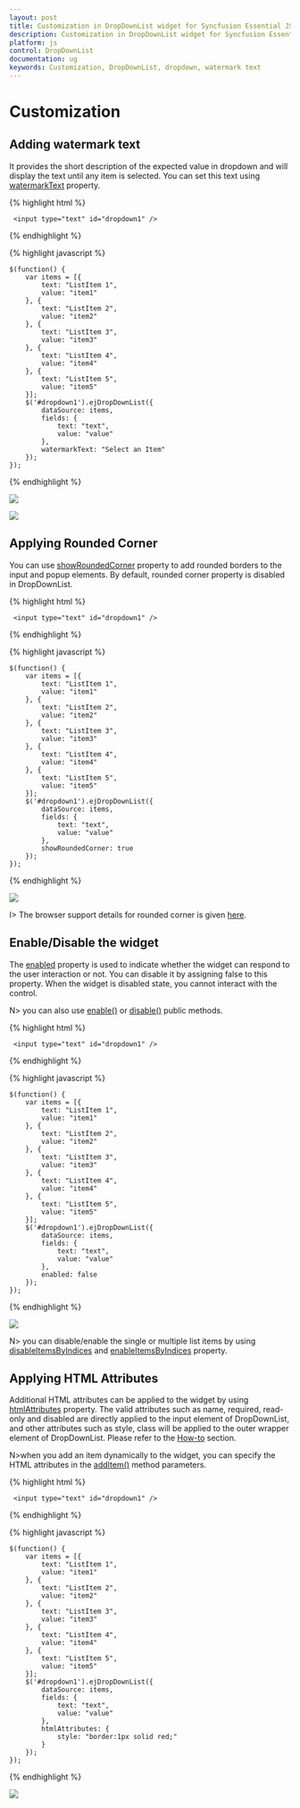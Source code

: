 ```yaml
---
layout: post
title: Customization in DropDownList widget for Syncfusion Essential JS
description: Customization in DropDownList widget for Syncfusion Essential JS
platform: js
control: DropDownList
documentation: ug
keywords: Customization, DropDownList, dropdown, watermark text
---
```


# Customization

## Adding watermark text

It provides the short description of the expected value in dropdown and will display the text until any item is selected. You can set this text using [watermarkText](http://help.syncfusion.com/js/api/ejdropdownlist#members:watermarktext) property.

{% highlight html %}

     <input type="text" id="dropdown1" />
     
{% endhighlight %}

{% highlight javascript %}
	
    $(function() {
        var items = [{
            text: "ListItem 1",
            value: "item1"
        }, {
            text: "ListItem 2",
            value: "item2"
        }, {
            text: "ListItem 3",
            value: "item3"
        }, {
            text: "ListItem 4",
            value: "item4"
        }, {
            text: "ListItem 5",
            value: "item5"
        }];
        $('#dropdown1').ejDropDownList({
            dataSource: items,
            fields: {
                text: "text",
                value: "value"
            },
            watermarkText: "Select an Item"
        });
    });

{% endhighlight %}

![](Customization_images/Customization_img1.jpeg)

![](Customization_images/Customization_img2.jpeg)

## Applying Rounded Corner

You can use [showRoundedCorner](http://help.syncfusion.com/js/api/ejdropdownlist#members:showroundedcorner) property to add rounded borders to the input and popup elements. By default, rounded corner property is disabled in DropDownList.

{% highlight html %}

     <input type="text" id="dropdown1" />
     
{% endhighlight %}

{% highlight javascript %}
  
    $(function() {
        var items = [{
            text: "ListItem 1",
            value: "item1"
        }, {
            text: "ListItem 2",
            value: "item2"
        }, {
            text: "ListItem 3",
            value: "item3"
        }, {
            text: "ListItem 4",
            value: "item4"
        }, {
            text: "ListItem 5",
            value: "item5"
        }];
        $('#dropdown1').ejDropDownList({
            dataSource: items,
            fields: {
                text: "text",
                value: "value"
            },
            showRoundedCorner: true
        });
    });

{% endhighlight %}

![](Customization_images/Customization_img3.jpeg)

I> The browser support details for rounded corner is given [here](http://www.w3schools.com/cssref/css3_pr_border-radius.asp).

## Enable/Disable the widget

The [enabled](http://help.syncfusion.com/js/api/ejdropdownlist#members:enabled) property is used to indicate whether the widget can respond to the user interaction or not. You can disable it by assigning false to this property. When the widget is disabled state, you cannot interact with the control.

N> you can also use [enable()](http://help.syncfusion.com/js/api/ejdropdownlist#methods:enable)  or [disable()](http://help.syncfusion.com/js/api/ejdropdownlist#methods:disable)  public methods.

{% highlight html %}

     <input type="text" id="dropdown1" />
     
{% endhighlight %}

{% highlight javascript %}

    $(function() {
        var items = [{
            text: "ListItem 1",
            value: "item1"
        }, {
            text: "ListItem 2",
            value: "item2"
        }, {
            text: "ListItem 3",
            value: "item3"
        }, {
            text: "ListItem 4",
            value: "item4"
        }, {
            text: "ListItem 5",
            value: "item5"
        }];
        $('#dropdown1').ejDropDownList({
            dataSource: items,
            fields: {
                text: "text",
                value: "value"
            },
            enabled: false
        });
    });
	
{% endhighlight %}

![](Customization_images/Customization_img4.jpeg)

N> you can disable/enable the single or multiple list items by using [disableItemsByIndices](http://help.syncfusion.com/js/api/ejdropdownlist#methods:disableitemsbyindices) and [enableItemsByIndices](http://help.syncfusion.com/js/api/ejdropdownlist#methods:enableitemsbyindices) property.

## Applying HTML Attributes

Additional HTML attributes can be applied to the widget by using [htmlAttributes](http://help.syncfusion.com/js/api/ejdropdownlist#members:htmlattributes) property. The valid attributes such as name, required, read-only and disabled are directly applied to the input element of DropDownList, and other attributes such as style, class will be applied to the outer wrapper element of DropDownList. Please refer to the [How-to](http://help.syncfusion.com/js/dropdownlist/howto#apply-html-attributes-such-as-color-and-class-directly-to-the-input-element-rather-than-the-outer-wrapper-element-of-dropdownlist) section.

N>when you add an item dynamically to the widget, you can specify the HTML attributes in the [addItem()](http://help.syncfusion.com/js/api/ejdropdownlist#methods:additem) method parameters.

{% highlight html %}

     <input type="text" id="dropdown1" />
     
{% endhighlight %}

{% highlight javascript %}
	
    $(function() {
        var items = [{
            text: "ListItem 1",
            value: "item1"
        }, {
            text: "ListItem 2",
            value: "item2"
        }, {
            text: "ListItem 3",
            value: "item3"
        }, {
            text: "ListItem 4",
            value: "item4"
        }, {
            text: "ListItem 5",
            value: "item5"
        }];
        $('#dropdown1').ejDropDownList({
            dataSource: items,
            fields: {
                text: "text",
                value: "value"
            },
            htmlAttributes: {
                style: "border:1px solid red;"
            }
        });
    });

{% endhighlight %}

![](Customization_images/Customization_img5.jpeg)

